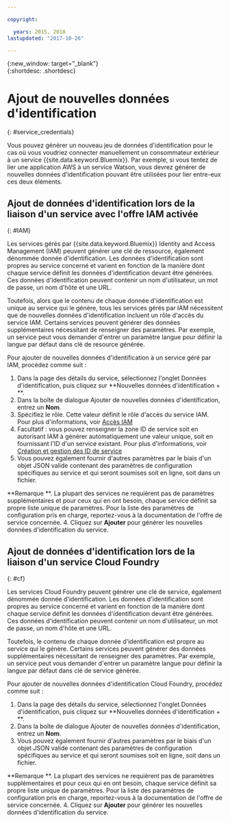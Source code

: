 ```yaml
---

copyright:

  years: 2015, 2018
lastupdated: "2017-10-26"

---
```


{:new_window: target="_blank"}  
{:shortdesc: .shortdesc}


# Ajout de nouvelles données d'identification
{: #service_credentials}

Vous pouvez générer un nouveau jeu de données d'identification pour le cas où vous voudriez connecter manuellement un consommateur extérieur à un service {{site.data.keyword.Bluemix}}. Par exemple, si vous tentez de lier une application AWS à un service Watson, vous devrez générer de nouvelles données d'identification pouvant être utilisées pour lier entre-eux ces deux éléments.

## Ajout de données d'identification lors de la liaison d'un service avec l'offre IAM activée
{: #IAM}

Les services gérés par {{site.data.keyword.Bluemix}} Identity and Access Management (IAM) peuvent générer une clé de ressource, également dénommée donnée d'identification. Les données d'identification sont propres au service concerné et varient en fonction de la manière dont chaque service définit les données d'identification devant être générées. Ces données d'identification peuvent contenir un nom d'utilisateur, un mot de passe, un nom d'hôte et une URL. 

Toutefois, alors que le contenu de chaque donnée d'identification est unique au service qui le génère, tous les services gérés par IAM nécessitent que de nouvelles données d'identification incluent un rôle d'accès du service IAM. Certains services peuvent générer des données supplémentaires nécessitant de renseigner des paramètres. Par exemple, un service peut vous demander d'entrer un paramètre langue pour définir la langue par défaut dans clé de resource générée. 

Pour ajouter de nouvelles données d'identification à un service géré par IAM, procédez comme suit :

1. Dans la page des détails du service, sélectionnez l'onglet Données d'identification, puis cliquez sur **Nouvelles données d'identification + **.
2. Dans la boîte de dialogue Ajouter de nouvelles données d'identification, entrez un **Nom**.
3. Spécifiez le rôle. Cette valeur définit le rôle d'accès du service IAM. Pour plus d'informations, voir [Accès IAM](/docs/iam/users_roles.html#userroles)
4. Facultatif : vous pouvez renseigner la zone ID de service soit en autorisant IAM à générer automatiquement une valeur unique, soit en fournissant l'ID d'un service existant. Pour plus d'informations, voir [Création et gestion des ID de service](https://console.stage1.bluemix.net/docs/iam/serviceid.html#serviceids)
3. Vous pouvez également fournir d'autres paramètres par le biais d'un objet JSON valide contenant des paramètres de configuration spécifiques au service et qui seront soumises soit en ligne, soit dans un fichier.

  **Remarque **. La plupart des services ne requièrent pas de paramètres supplémentaires et pour ceux qui en ont besoin, chaque service définit sa propre liste unique de paramètres. Pour la liste des paramètres de configuration pris en charge, reportez-vous à la documentation de l'offre de service concernée.
4. Cliquez sur **Ajouter** pour générer les nouvelles données d'identification du service.

## Ajout de données d'identification lors de la liaison d'un service Cloud Foundry
{: #cf}

Les services Cloud Foundry peuvent générer une clé de service, également dénommée donnée d'identification. Les données d'identification sont propres au service concerné et varient en fonction de la manière dont chaque service définit les données d'identification devant être générées. Ces données d'identification peuvent contenir un nom d'utilisateur, un mot de passe, un nom d'hôte et une URL. 

Toutefois, le contenu de chaque donnée d'identification est propre au service qui le génère. Certains services peuvent générer des données supplémentaires nécessitant de renseigner des paramètres. Par exemple, un service peut vous demander d'entrer un paramètre langue pour définir la langue par défaut dans clé de service générée. 

Pour ajouter de nouvelles données d'identification Cloud Foundry, procédez comme suit :

1. Dans la page des détails du service, sélectionnez l'onglet Données d'identification, puis cliquez sur **Nouvelles données d'identification + **.
2. Dans la boîte de dialogue Ajouter de nouvelles données d'identification, entrez un **Nom**.
3. Vous pouvez également fournir d'autres paramètres par le biais d'un objet JSON valide contenant des paramètres de configuration spécifiques au service et qui seront soumises soit en ligne, soit dans un fichier.

  **Remarque **. La plupart des services ne requièrent pas de paramètres supplémentaires et pour ceux qui en ont besoin, chaque service définit sa propre liste unique de paramètres. Pour la liste des paramètres de configuration pris en charge, reportez-vous à la documentation de l'offre de service concernée.
4. Cliquez sur **Ajouter** pour générer les nouvelles données d'identification du service.

